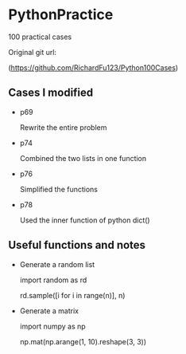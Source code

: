 # PythonPractice
   
   100 practical cases
    
   Original git url: 
    
   (https://github.com/RichardFu123/Python100Cases)

## Cases I modified
- p69 
   
   Rewrite the entire problem

- p74

    Combined the two lists in one function

- p76

    Simplified the functions
    
- p78

    Used the inner function of python dict()

## Useful functions and notes

- Generate a random list

    import random as rd

    rd.sample([i for i in range(n)], n)
- Generate a matrix

    import numpy as np
    
    np.mat(np.arange(1, 10).reshape(3, 3))

